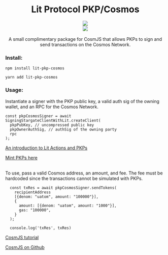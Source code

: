 <div align="center">
<h1>Lit Protocol PKP/Cosmos</h1>
<img src="https://i.ibb.co/p2xfzK1/Screenshot-2022-11-15-at-09-56-57.png">
<br/>
<a href="https://twitter.com/LitProtocol"><img src="https://img.shields.io/twitter/follow/litprotocol?label=Follow&style=social"/></a>
<br/>
<br/>
A small complimentary package for CosmJS that allows PKPs to sign and send transactions on the Cosmos Network.
</div>

### Install:

```
npm install lit-pkp-cosmos
```

```
yarn add lit-pkp-cosmos
```

### Usage:

Instantiate a signer with the PKP public key, a valid auth sig of the owning wallet, and an RPC for the Cosmos Network.

  ```
  const pkpCosmosSigner = await SigningStargateClientWithLit.createClient(
    pkpPubKey, // uncompressed public key
    pkpOwnerAuthSig, // authSig of the owning party
    rpc
  );
```

[An introduction to Lit Actions and PKPs](https://developer.litprotocol.com/coreConcepts/LitActionsAndPKPs/intro)

[Mint PKPs here](https://explorer.litprotocol.com/)

<br>
To use, pass a valid Cosmos address, an amount, and fee.  The fee must be hardcoded since the transactions cannot be simulated with PKPs.

```
  const txRes = await pkpCosmosSigner.sendTokens(
    recipientAddress
    [{denom: "uatom", amount: "100000"}],
    {
      amount: [{denom: "uatom", amount: "1000"}],
      gas: "100000",
    }
  );
  
  console.log('txRes', txRes)
```

[CosmJS tutorial](https://tutorials.cosmos.network/tutorials/7-cosmjs/)

[CosmJS on Github](https://github.com/cosmos/cosmjs)

